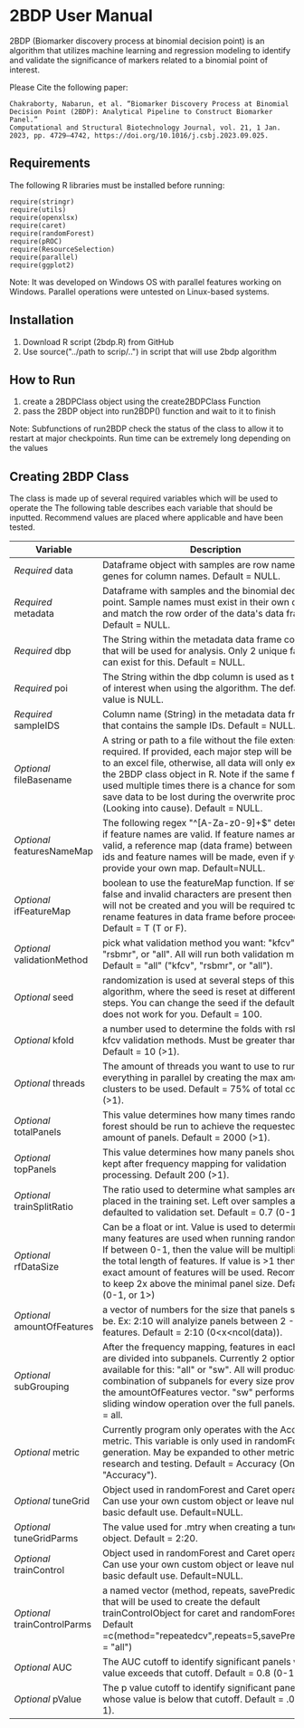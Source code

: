 # 2BDP User Manual

2BDP (Biomarker discovery process at binomial decision point) is an algorithm that utilizes machine learning 
and regression modeling to identify and validate the significance of markers related to a binomial point of interest.

Please Cite the following paper:
```
Chakraborty, Nabarun, et al. “Biomarker Discovery Process at Binomial Decision Point (2BDP): Analytical Pipeline to Construct Biomarker Panel.”
Computational and Structural Biotechnology Journal, vol. 21, 1 Jan. 2023, pp. 4729–4742, https://doi.org/10.1016/j.csbj.2023.09.025.
```

## Requirements
The following R libraries must be installed before running:
```
require(stringr)
require(utils)
require(openxlsx)
require(caret)
require(randomForest)
require(pROC)
require(ResourceSelection)
require(parallel)
require(ggplot2)
```
Note: It was developed on Windows OS with parallel features working on Windows. Parallel operations were untested on Linux-based systems.

## Installation
1. Download R script (2bdp.R) from GitHub
2. Use source("../path to scrip/..") in script that will use 2bdp algorithm

## How to Run

1. create a 2BDPClass object using the create2BDPClass Function
2. pass the 2BDP object into run2BDP() function and wait to it to finish

Note: Subfunctions of run2BDP check the status of the class to allow it to restart at major checkpoints.
Run time can be extremely long depending on the values

## Creating 2BDP Class
The class is made up of several required variables which will be used to operate the 
The following table describes each variable that should be inputted. Recommend values are placed where applicable and have been tested.

Variable | Description
------------- | -------------
*Required* data|Dataframe object with samples are row names & genes for column names. Default = NULL.
*Required* metadata|Dataframe with samples and the binomial decision point. Sample names must exist in their own column, and match the row order of the data's data frame.  Default = NULL. 
*Required* dbp|The String within the metadata data frame column that will be used for analysis. Only 2 unique factors can exist for this. Default = NULL.
*Required* poi|The String within the dbp column is used as the point of interest when using the algorithm. The default value is NULL.
*Required* sampleIDS|Column name (String) in the metadata data frame that contains the sample IDs. Default = NULL.
*Optional* fileBasename|A string or path to a file without the file extension is required. If provided, each major step will be saved to an excel file, otherwise, all data will only exist with the 2BDP class object in R. Note if the same file is used multiple times there is a chance for some of the save data to be lost during the overwrite process (Looking into cause). Default = NULL.
*Optional* featuresNameMap|The following regex "^[A-Za-z0-9]+$" determines if feature names are valid. If feature names are not valid, a reference map (data frame) between default ids and feature names will be made, even if you provide your own map. Default=NULL.
*Optional* ifFeatureMap| boolean to use the featureMap function. If set to false and invalid characters are present then object will not be created and you will be required to rename features in data frame before proceeding. Default = T (T or F).
*Optional* validationMethod|pick what validation method you want: "kfcv", "rsbmr", or "all". All will run both validation methods. Default = "all" ("kfcv", "rsbmr", or "all").
*Optional* seed|randomization is used at several steps of this algorithm, where the seed is reset at different key steps. You can change the seed if the default seed does not work for you. Default = 100.
*Optional* kfold|a number used to determine the folds with rsbmr and kfcv validation methods. Must be greater than 1. Default = 10 (>1).
*Optional* threads|The amount of threads you want to use to run everything in parallel by creating the max amount of clusters to be used. Default = 75% of total cores (>1). 
*Optional* totalPanels|This value determines how many times random forest should be run to achieve the requested amount of panels. Default = 2000 (>1).
*Optional* topPanels|This value determines how many panels should be kept after frequency mapping for validation processing. Default 200 (>1). 
*Optional* trainSplitRatio|The ratio used to determine what samples are to be placed in the training set. Left over samples are defaulted to validation set. Default = 0.7 (0-1).
*Optional* rfDataSize|Can be a float or int. Value is used to determine how many features are used when running random forest. If between 0-1, then the value will be multiplied to the total length of features. If value is >1 then that exact amount of features will be used. Recommend to keep 2x above the minimal panel size. Default = .5 (0-1, or 1>)
*Optional* amountOfFeatures|a vector of numbers for the size that panels should be. Ex: 2:10 will analyize panels between 2 - 10 features. Default = 2:10 (0<x<ncol(data)). 
*Optional* subGrouping|After the frequency mapping, features in each panel are divided into subpanels. Currently 2 options are available for this: "all" or "sw". All will produce every combination of subpanels for every size provided by the amountOfFeatures vector. "sw" performs a sliding window operation over the full panels. Default = all.
*Optional* metric|Currently program only operates with the Accuracy metric. This variable is only used in randomForest generation. May be expanded to other metrics after research and testing. Default = Accuracy (Only "Accuracy").
*Optional* tuneGrid|Object used in randomForest and Caret operations. Can use your own custom object or leave null for a basic default use. Default=NULL.
*Optional* tuneGridParms|The value used for .mtry when creating a tuneGrid object. Default = 2:20.
*Optional* trainControl|Object used in randomForest and Caret operations. Can use your own custom object or leave null for a basic default use. Default=NULL.
*Optional* trainControlParms|a named vector (method, repeats, savePredictions) that will be used to create the default trainControlObject for caret and randomForest. Default =c(method="repeatedcv",repeats=5,savePredictions = "all")
*Optional* AUC|The AUC cutoff to identify significant panels whose value exceeds that cutoff. Default = 0.8 (0-1).
*Optional* pValue|The p value cutoff to identify significant panels whose value is below that cutoff. Default = .05 (0-1).





